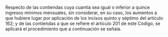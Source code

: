 Respecto de las contiendas cuya cuantía sea igual o inferior a quince ingresos mínimos mensuales, sin considerar, en su caso, los aumentos a que hubiere lugar por aplicación de los incisos quinto y séptimo del artículo 162; y de las contiendas a que se refiere el artículo 201 de este Código, se aplicará el procedimiento que a continuación se señala.
